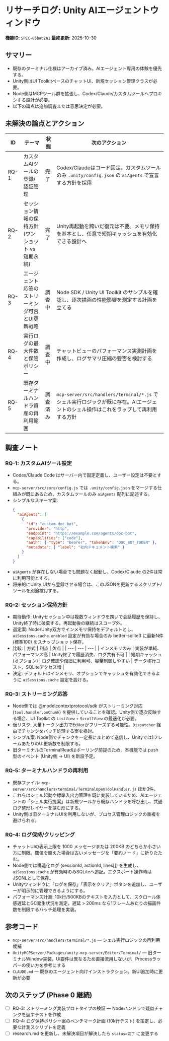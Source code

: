 # リサーチログ: Unity AIエージェントウィンドウ

**機能ID**: `SPEC-85bab2a1`
**最終更新**: 2025-10-30

## サマリー
- 既存のターミナル仕様はアーカイブ済み。AIエージェント専用の体験を優先する。
- Unity側はUI ToolkitベースのチャットUI、新規セッション管理クラスが必要。
- Node側はMCPツール群を拡張し、Codex/Claude/カスタムツールへプロキシする設計が必要。
- 以下の論点は追加調査または意思決定が必要。

## 未解決の論点とアクション
| ID | テーマ | 状態 | 次のアクション |
|----|--------|------|----------------|
| RQ-1 | カスタムAIツールの登録/認証管理 | 完了 | Codex/Claudeはコード固定。カスタムツールのみ `.unity/config.json` の `aiAgents` で宣言する方針を採用 |
| RQ-2 | セッション情報の保持方針 (ワンショット vs 短期永続) | 完了 | Unity再起動を跨いだ復元は不要。メモリ保持を基本とし、任意で短期キャッシュを有効化できる設計へ |
| RQ-3 | エージェント応答のストリーミング可否とUI更新戦略 | 調査中 | Node SDK / Unity UI Toolkit のサンプルを確認し、逐次描画の性能影響を測定する計画を立てる |
| RQ-4 | 実行ログの最大件数と保管ポリシー | 調査中 | チャットビューのパフォーマンス実測計画を作成し、ログサマリ圧縮の要否を検討する |
| RQ-5 | 既存ターミナルハンドラ資産の再利用範囲 | 調査済み | `mcp-server/src/handlers/terminal/*.js` でシェル実行ロジックが既に存在。AIエージェントのシェル操作はこれをラップして再利用する方針 |

## 調査ノート

### RQ-1: カスタムAIツール設定
- Codex/Claude Code はサーバー内で固定定義し、ユーザー設定は不要とする。
- `mcp-server/src/core/config.js` では `.unity/config.json` をマージする仕組みが既にあるため、カスタムツールのみ `aiAgents` 配列に記述する。
- シンプルなスキーマ案:
  ```json
  {
    "aiAgents": [
      {
        "id": "custom-doc-bot",
        "provider": "http",
        "endpoint": "https://example.com/agents/doc-bot",
        "capabilities": ["code"],
        "auth": { "type": "bearer", "tokenEnv": "DOC_BOT_TOKEN" },
        "metadata": { "label": "社内ドキュメント検索" }
      }
    ]
  }
  ```
- `aiAgents` が存在しない場合でも問題なく起動し、Codex/Claude の2件は常に利用可能とする。
- 将来的にUnity UIから登録させる場合は、このJSONを更新するスクリプト/ツールを別途検討する。

### RQ-2: セッション保持方針
- 期待動作: Unityセッション中は複数ウィンドウを跨いで会話履歴を保持し、Unity終了時に破棄する。再起動後の継続はスコープ外。
- 選定案: Node/Unity双方でインメモリ保持をデフォルトとし、`aiSessions.cache.enabled` 設定が有効な場合のみ better-sqlite3 に最新N件 (標準100) をスナップショット保存。
- 比較: 
  | 方式 | 利点 | 欠点 |
  | --- | --- | --- |
  | インメモリのみ | 実装が単純、パフォーマンス高 | Unity終了で履歴消失、ログ共有不可 |
  | 短期キャッシュ (オプション) | ログ確認や復旧に利用可、容量制御しやすい | データ移行コスト、SQLiteアクセス増 |
- 決定: デフォルトはインメモリ、オプションでキャッシュを有効化できるように `aiSessions.cache` 設定を設ける。

### RQ-3: ストリーミング応答
- Node側では @modelcontextprotocol/sdk がストリーミング対応 (`tool.handler.onChunk`) を提供していることを確認。Unity側で逐次反映する場合、UI Toolkit の `ListView` + `ScrollView` の最適化が必要。
- 仮リスク: 大量トークン出力でEditorがフリーズする可能性。`Dispatcher` 経由でチャンクをバッチ処理する案を検討。
- シンプル案: Node側でチャンクを一定長にまとめて送信し、Unityでは1フレームあたりのUI更新数を制限する。
- 旧ターミナルのTerminalReadはポーリング前提のため、本機能では push 型のイベント (Unity側 -> UI) を新設予定。

### RQ-5: ターミナルハンドラの再利用
- 既存ファイル: `mcp-server/src/handlers/terminal/TerminalOpenToolHandler.js` ほか3件。
- これらはシェル起動や標準入出力管理を既に実装しているため、AIエージェントの「シェル実行提案」は新規ツールから既存ハンドラを呼び出し、共通ログ整形レイヤーを挟む形にする。
- Unity側は旧ターミナルUIを利用しないが、プロセス管理ロジックの重複を避けられる。

### RQ-4: ログ保持/クリッピング
- チャットUIの表示上限を 1000 メッセージまたは 200KB のどちらか小さい方に制限。閾値を超えた場合は古いメッセージを「要約ノード」に折りたたむ。
- Node側では構造化ログ (sessionId, actionId, lines[]) を生成し、`aiSessions.cache` が有効時のみSQLiteへ追記。エクスポート操作時はJSONLとして保存。
- Unityウィンドウに「ログを保存」「表示をクリア」ボタンを追加し、ユーザーが明示的に管理できるようにする。
- パフォーマンス計測: 10k行/500KBのテキストを入力として、スクロール体感遅延とGC発生状況を測定。遅延 > 200ms なら1フレームあたりの描画件数を制限するバッチ処理を実装。

## 参考コード
- `mcp-server/src/handlers/terminal/*.js` — シェル実行ロジックの再利用候補
- `UnityMCPServer/Packages/unity-mcp-server/Editor/Terminal/` — 旧ターミナルWindow実装。UI要件は異なるため直接流用しないが、Processラッパーの使い方を参考にする
- `CLAUDE.md` — 既存のエージェント向けインストラクション。新UI追加時に更新が必要

## 次のステップ (Phase 0 継続)
- [ ] RQ-3: ストリーミング実装プロトタイプの検証 — Nodeハンドラで疑似チャンクを返すテストを作成
- [ ] RQ-4: ログ保持ポリシー案のベンチマーク計画 (10k行テスト) を策定し、必要な計測スクリプトを定義
- [ ] research.md を更新し、未解決項目が解決したら `status=完了` に変更する
